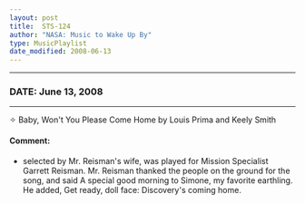 ```yaml
---
layout: post
title:  STS-124
author: "NASA: Music to Wake Up By"
type: MusicPlaylist
date_modified: 2008-06-13
---
```


----
### DATE: June 13, 2008
----
✧ Baby, Won't You Please Come Home by Louis Prima and Keely Smith

#### Comment:
* selected by Mr. Reisman's wife, was played for Mission Specialist Garrett Reisman. Mr. Reisman thanked the people on the ground for the song, and said A special good morning to Simone, my favorite earthling. He added, Get ready, doll face: Discovery's coming home.

